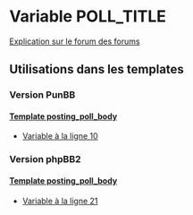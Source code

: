# Variable POLL_TITLE
[Explication sur le forum des forums](http://forum.forumactif.com/t294113-listing-des-variables#POLL_TITLE)
## Utilisations dans les templates
### Version PunBB
#### [Template posting_poll_body](punbb/posting_poll_body.md)
* [Variable à la ligne 10](../punbb/posting_poll_body.tpl#L10)
### Version phpBB2
#### [Template posting_poll_body](subsilver/posting_poll_body.md)
* [Variable à la ligne 21](../subsilver/posting_poll_body.tpl#L21)